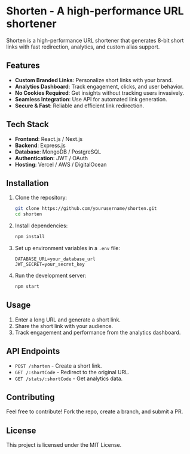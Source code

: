 # Shorten - A high-performance URL shortener

Shorten is a high-performance URL shortener that generates 8-bit short links with fast redirection, analytics, and custom alias support.

## Features

- **Custom Branded Links**: Personalize short links with your brand.
- **Analytics Dashboard**: Track engagement, clicks, and user behavior.
- **No Cookies Required**: Get insights without tracking users invasively.
- **Seamless Integration**: Use API for automated link generation.
- **Secure & Fast**: Reliable and efficient link redirection.

## Tech Stack

- **Frontend**: React.js / Next.js
- **Backend**: Express.js
- **Database**: MongoDB / PostgreSQL
- **Authentication**: JWT / OAuth
- **Hosting**: Vercel / AWS / DigitalOcean

## Installation

1. Clone the repository:
   ```sh
   git clone https://github.com/yourusername/shorten.git
   cd shorten
   ```
2. Install dependencies:
   ```sh
   npm install
   ```
3. Set up environment variables in a `.env` file:
   ```env
   DATABASE_URL=your_database_url
   JWT_SECRET=your_secret_key
   ```
4. Run the development server:
   ```sh
   npm start
   ```

## Usage

1. Enter a long URL and generate a short link.
2. Share the short link with your audience.
3. Track engagement and performance from the analytics dashboard.

## API Endpoints

- `POST /shorten` - Create a short link.
- `GET /:shortCode` - Redirect to the original URL.
- `GET /stats/:shortCode` - Get analytics data.

## Contributing

Feel free to contribute! Fork the repo, create a branch, and submit a PR.

## License

This project is licensed under the MIT License.
